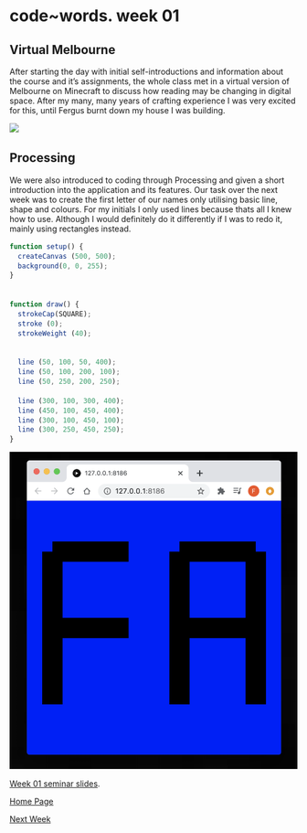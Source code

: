 # code~words. week 01
## Virtual Melbourne 
After starting the day with initial self-introductions and information about the course and it’s assignments, the whole class met in a virtual version of Melbourne on Minecraft to discuss how reading may be changing in digital space. After my many, many years of crafting experience I was very excited for this, until Fergus burnt down my house I was building.

<img src="0a4d4194-b830-48e8-af68-69cf943c9883.preview.jpg">

## Processing
We were also introduced to coding through Processing and given a short introduction into the application and its features. Our task over the next week was to create the first letter of our names only utilising basic line, shape and colours. For my initials I only used lines because thats all I knew how to use. Although I would definitely do it differently if I was to redo it, mainly using rectangles instead.

```javascript 
function setup() {
  createCanvas (500, 500);
  background(0, 0, 255);
}


function draw() {
  strokeCap(SQUARE); 
  stroke (0);
  strokeWeight (40);


  line (50, 100, 50, 400);
  line (50, 100, 200, 100);
  line (50, 250, 200, 250);

  line (300, 100, 300, 400);
  line (450, 100, 450, 400);
  line (300, 100, 450, 100);
  line (300, 250, 450, 250);
}
```
<img src="FAInitialSketch.png" width="600">

[Week 01 seminar slides](https://drive.google.com/drive/folders/1G21z95TwWmkE1V7Sd08cL_Sm7DSOokO3).

[Home Page](https://finnarundel.github.io/codewordsRMIT/)

[Next Week](https://finnarundel.github.io/codewordsRMIT/week_02/)
